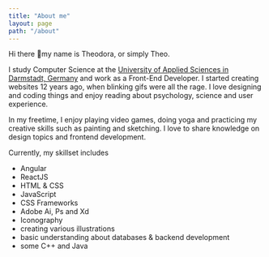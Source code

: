 ```yaml
---
title: "About me"
layout: page
path: "/about"
---
```


Hi there 💓my name is Theodora, or simply Theo. 

I study Computer Science at the <a href="https://www.h-da.com/" target="_blank">University of Applied Sciences in Darmstadt, Germany</a> and work as a Front-End Developer. I started creating websites 12 years ago, when blinking gifs were all the rage. I love designing and coding things and enjoy reading about psychology, science and user experience.

In my freetime, I enjoy playing video games, doing yoga and practicing my creative skills such as painting and sketching. I love to share knowledge on design topics and frontend development. 

Currently, my skillset includes
- Angular
- ReactJS
- HTML & CSS
- JavaScript
- CSS Frameworks
- Adobe Ai, Ps and Xd
- Iconography
- creating various illustrations
- basic understanding about databases & backend development
- some C++ and Java
